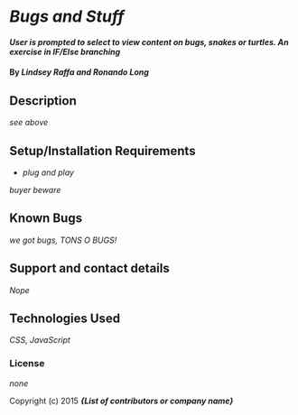 # _Bugs and Stuff_

#### _User is prompted to select to view content on bugs, snakes or turtles. An exercise in IF/Else branching_

#### By _**Lindsey Raffa and Ronando Long**_

## Description

_see above_

## Setup/Installation Requirements

* _plug and play_

_buyer beware_

## Known Bugs

_we got bugs, TONS O BUGS!_

## Support and contact details

_Nope_

## Technologies Used

_CSS, JavaScript_

### License

*none*

Copyright (c) 2015 **_{List of contributors or company name}_**
